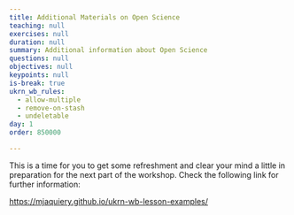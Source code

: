 ```yaml
---
title: Additional Materials on Open Science
teaching: null
exercises: null
duration: null
summary: Additional information about Open Science
questions: null
objectives: null
keypoints: null
is-break: true
ukrn_wb_rules:
  - allow-multiple
  - remove-on-stash
  - undeletable
day: 1
order: 850000

---
```

This is a time for you to get some refreshment and clear your mind a little in preparation for the next part of the workshop.
Check the following link for further information:

https://mjaquiery.github.io/ukrn-wb-lesson-examples/ 
